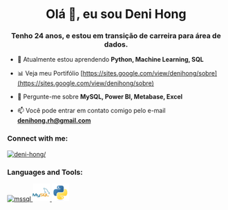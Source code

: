 <h1 align="center">Olá 👋, eu sou Deni Hong</h1>
<h3 align="center">Tenho 24 anos, e estou em transição de carreira para área de dados.</h3>

- 🌱 Atualmente estou aprendendo **Python, Machine Learning, SQL**

- 📊 Veja meu Portifólio [https://sites.google.com/view/denihong/sobre](https://sites.google.com/view/denihong/sobre)

- 💬 Pergunte-me sobre **MySQL, Power BI, Metabase, Excel**

- 📫 Você pode entrar em contato comigo pelo e-mail **denihong.rh@gmail.com**

<h3 align="left">Connect with me:</h3>
<p align="left">
<a href="https://linkedin.com/in/deni-hong/" target="blank"><img align="center" src="https://raw.githubusercontent.com/rahuldkjain/github-profile-readme-generator/master/src/images/icons/Social/linked-in-alt.svg" alt="deni-hong/" height="30" width="40" /></a>
</p>

<h3 align="left">Languages and Tools:</h3>
<p align="left"> <a href="https://www.microsoft.com/en-us/sql-server" target="_blank" rel="noreferrer"> <img src="https://www.svgrepo.com/show/303229/microsoft-sql-server-logo.svg" alt="mssql" width="40" height="40"/> </a> <a href="https://www.mysql.com/" target="_blank" rel="noreferrer"> <img src="https://raw.githubusercontent.com/devicons/devicon/master/icons/mysql/mysql-original-wordmark.svg" alt="mysql" width="40" height="40"/> </a> <a href="https://www.python.org" target="_blank" rel="noreferrer"> <img src="https://raw.githubusercontent.com/devicons/devicon/master/icons/python/python-original.svg" alt="python" width="40" height="40"/> </a> </p>

